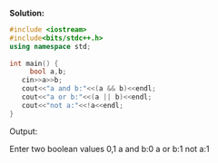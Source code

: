 **Solution:**
```cpp
#include <iostream>
#include<bits/stdc++.h>
using namespace std;
 
int main() {
     bool a,b;
   cin>>a>>b;
   cout<<"a and b:"<<(a && b)<<endl;
   cout<<"a or b:"<<(a || b)<<endl;
   cout<<"not a:"<<!a<<endl;
}
```
Output:

Enter two boolean values 0,1
a and b:0
a or b:1
not a:1

